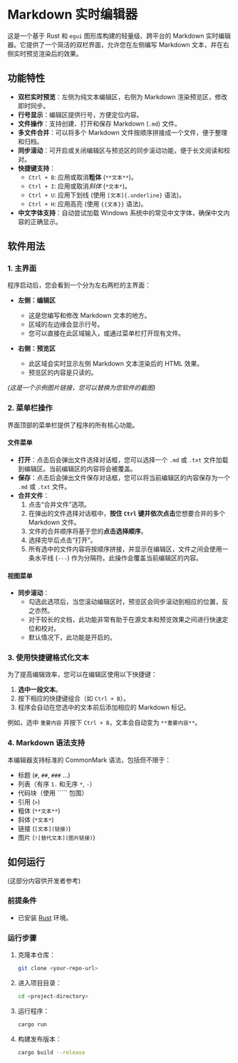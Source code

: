 # Markdown 实时编辑器

这是一个基于 Rust 和 `egui` 图形库构建的轻量级、跨平台的 Markdown 实时编辑器。它提供了一个简洁的双栏界面，允许您在左侧编写 Markdown 文本，并在右侧实时预览渲染后的效果。

## 功能特性

  - **双栏实时预览**：左侧为纯文本编辑区，右侧为 Markdown 渲染预览区，修改即时同步。
  - **行号显示**：编辑区提供行号，方便定位内容。
  - **文件操作**：支持创建、打开和保存 Markdown (`.md`) 文件。
  - **多文件合并**：可以将多个 Markdown 文件按顺序拼接成一个文件，便于整理和归档。
  - **同步滚动**：可开启或关闭编辑区与预览区的同步滚动功能，便于长文阅读和校对。
  - **快捷键支持**：
      - `Ctrl + B`: 应用或取消**粗体** (`**文本**`)。
      - `Ctrl + I`: 应用或取消*斜体* (`*文本*`)。
      - `Ctrl + U`: 应用下划线 (使用 `[文本]{.underline}` 语法)。
      - `Ctrl + H`: 应用高亮 (使用 `{{文本}}` 语法)。
  - **中文字体支持**：自动尝试加载 Windows 系统中的常见中文字体，确保中文内容的正确显示。

## 软件用法

### 1\. 主界面

程序启动后，您会看到一个分为左右两栏的主界面：

  - **左侧：编辑区**

      - 这是您编写和修改 Markdown 文本的地方。
      - 区域的左边缘会显示行号。
      - 您可以直接在此区域输入，或通过菜单栏打开现有文件。

  - **右侧：预览区**

      - 此区域会实时显示左侧 Markdown 文本渲染后的 HTML 效果。
      - 预览区的内容是只读的。

*(这是一个示例图片链接，您可以替换为您软件的截图)*

### 2\. 菜单栏操作

界面顶部的菜单栏提供了程序的所有核心功能。

#### 文件菜单

  - **打开**：点击后会弹出文件选择对话框，您可以选择一个 `.md` 或 `.txt` 文件加载到编辑区。当前编辑区的内容将会被覆盖。
  - **保存**：点击后会弹出文件保存对话框，您可以将当前编辑区的内容保存为一个 `.md` 或 `.txt` 文件。
  - **合并文件**：
    1.  点击“合并文件”选项。
    2.  在弹出的文件选择对话框中，**按住 `Ctrl` 键并依次点击**您想要合并的多个 Markdown 文件。
    3.  文件的合并顺序将基于您的**点击选择顺序**。
    4.  选择完毕后点击“打开”。
    5.  所有选中的文件内容将按顺序拼接，并显示在编辑区，文件之间会使用一条水平线 (`---`) 作为分隔符。此操作会覆盖当前编辑区的内容。

#### 视图菜单

  - **同步滚动**：
      - 勾选此选项后，当您滚动编辑区时，预览区会同步滚动到相应的位置，反之亦然。
      - 对于较长的文档，此功能非常有助于在源文本和预览效果之间进行快速定位和校对。
      - 默认情况下，此功能是开启的。

### 3\. 使用快捷键格式化文本

为了提高编辑效率，您可以在编辑区使用以下快捷键：

1.  **选中一段文本**。
2.  按下相应的快捷键组合（如 `Ctrl + B`）。
3.  程序会自动在您选中的文本前后添加相应的 Markdown 标记。

例如，选中 `重要内容` 并按下 `Ctrl + B`，文本会自动变为 `**重要内容**`。

### 4\. Markdown 语法支持

本编辑器支持标准的 CommonMark 语法，包括但不限于：

  - 标题 (`#`, `##`, `###` ...)
  - 列表（有序 `1.` 和无序 `*`, `-`）
  - 代码块（使用 \`\`\`\`\` 包围）
  - 引用 (`>`)
  - 粗体 (`**文本**`)
  - 斜体 (`*文本*`)
  - 链接 (`[文本](链接)`)
  - 图片 (`![替代文本](图片链接)`)

## 如何运行

(这部分内容供开发者参考)

### 前提条件

  - 已安装 [Rust](https://www.rust-lang.org/) 环境。

### 运行步骤

1.  克隆本仓库：
    ```bash
    git clone <your-repo-url>
    ```
2.  进入项目目录：
    ```bash
    cd <project-directory>
    ```
3.  运行程序：
    ```bash
    cargo run
    ```
4.  构建发布版本：
    ```bash
    cargo build --release
    ```